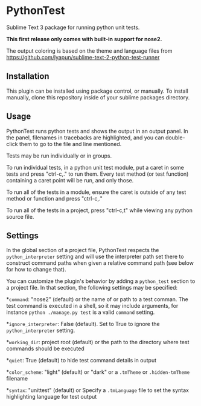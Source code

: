PythonTest
==========

Sublime Text 3 package for running python unit tests.

**This first release only comes with built-in support for nose2.**

The output coloring is based on the theme and language files from
https://github.com/lyapun/sublime-text-2-python-test-runner

Installation
------------

This plugin can be installed using package control, or manually. To install manually, clone this repository inside of your sublime packages directory.

Usage
-----

PythonTest runs python tests and shows the output in an output panel. In the panel, filenames in tracebacks are highlighted, and you can double-click them to go to the file and line mentioned.

Tests may be run individually or in groups.

To run individual tests, in a python unit test module, put a caret in some tests and press "ctrl-c,." to run them. Every test method (or test function) containing a caret point will be run, and only those. 

To run all of the tests in a module, ensure the caret is outside of any test method or function and press "ctrl-c,."

To run all of the tests in a project, press "ctrl-c,t" while viewing any python source file.

Settings
--------

In the global section of a project file, PythonTest respects the `python_interpreter` setting and will use the interpreter path set there to construct command paths when given a relative command path (see below for how to change that).

You can customize the plugin's behavior by adding a `python_test` section to a project file. In that section, the following settings may be specified:

*`command`: "nose2" (default) or the name of or path to a test comman. The test command is executed in a shell, so it may include arguments, for instance `python ./manage.py test` is a valid `command` setting.

*`ignore_interpreter`: False (default). Set to True to ignore the `python_interpreter`
 setting.

*`working_dir`: project root (default) or the path to the directory where test commands should be executed

*`quiet`: True (default) to hide test command details in output

*`color_scheme`: "light" (default) or "dark" or a `.tmTheme` or `.hidden-tmTheme` filename

*`syntax`: "unittest" (default) or Specify a `.tmLanguage` file to set the syntax highlighting language for test output

